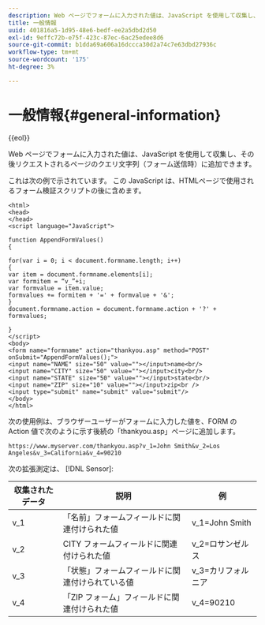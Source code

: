 ```yaml
---
description: Web ページでフォームに入力された値は、JavaScript を使用して収集し、その後リクエストされるページのクエリ文字列（フォーム送信時）に追加できます。
title: 一般情報
uuid: 401816a5-1d95-48e6-bedf-ee2a5dbd2d50
exl-id: 9effc72b-e75f-423c-87ec-6ac25edee8d6
source-git-commit: b1dda69a606a16dccca30d2a74c7e63dbd27936c
workflow-type: tm+mt
source-wordcount: '175'
ht-degree: 3%

---
```


# 一般情報{#general-information}

{{eol}}

Web ページでフォームに入力された値は、JavaScript を使用して収集し、その後リクエストされるページのクエリ文字列（フォーム送信時）に追加できます。

これは次の例で示されています。 この JavaScript は、HTMLページで使用されるフォーム検証スクリプトの後に含めます。

```
<html>
<head>
</head>
<script language="JavaScript">

function AppendFormValues()
{

for(var i = 0; i < document.formname.length; i++)
{
var item = document.formname.elements[i];
var formitem = “v_”+i;
var formvalue = item.value;
formvalues += formitem + '=' + formvalue + '&';
}
document.formname.action = document.formname.action + '?' + formvalues;

}
</script>
<body>
<form name="formname" action="thankyou.asp" method="POST" onSubmit="AppendFormValues();">
<input name="NAME" size="50" value=""></input>name<br/>
<input name="CITY" size="50" value=""></input>city<br/>
<input name="STATE" size="50" value=""></input>state<br/>
<input name="ZIP" size="10" value=""></input>zip<br />
<input type="submit" name="submit" value="submit"/>
</body>
</html>
```

次の使用例は、ブラウザーユーザーがフォームに入力した値を、FORM の Action 値で次のように示す後続の「thankyou.asp」ページに追加します。

```
https://www.myserver.com/thankyou.asp?v_1=John Smith&v_2=Los Angeles&v_3=California&v_4=90210
```

次の拡張測定は、 [!DNL Sensor]:

| 収集されたデータ | 説明 | 例 |
|---|---|---|
| v_1 | 「名前」フォームフィールドに関連付けられた値 | v_1=John Smith |
| v_2 | CITY フォームフィールドに関連付けられた値 | v_2=ロサンゼルス |
| v_3 | 「状態」フォームフィールドに関連付けられている値 | v_3=カリフォルニア |
| v_4 | 「ZIP フォーム」フィールドに関連付けられた値 | v_4=90210 |
